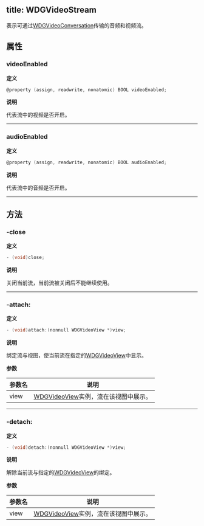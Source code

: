 title: WDGVideoStream
---

表示可通过[WDGVideoConversation](../Classes/WDGVideoConversation.html)传输的音频和视频流。

## 属性

### videoEnabled

**定义**

```objectivec
@property (assign, readwrite, nonatomic) BOOL videoEnabled;
```

**说明**

代表流中的视频是否开启。

---

### audioEnabled

**定义**

```objectivec
@property (assign, readwrite, nonatomic) BOOL audioEnabled;
```

**说明**

代表流中的音频是否开启。

---

## 方法

### -close

**定义**

```objectivec
- (void)close;
```

**说明**

关闭当前流，当前流被关闭后不能继续使用。

---

### -attach:

**定义**

```objectivec
- (void)attach:(nonnull WDGVideoView *)view;
```

**说明**

绑定流与视图，使当前流在指定的[WDGVideoView](../Classes/WDGVideoView.html)中显示。

**参数**

 参数名 | 说明 
---|---
view|[WDGVideoView](../Classes/WDGVideoView.html)实例，流在该视图中展示。

---

### -detach:

**定义**

```objectivec
- (void)detach:(nonnull WDGVideoView *)view;
```

**说明**

解除当前流与指定的[WDGVideoView](../Classes/WDGVideoView.html)的绑定。

**参数**

 参数名 | 说明 
---|---
view|[WDGVideoView](../Classes/WDGVideoView.html)实例，流在该视图中展示。
